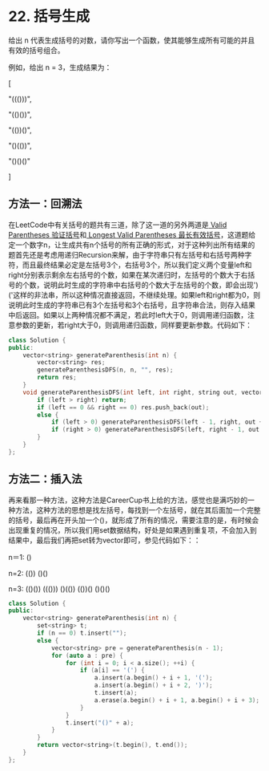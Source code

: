 # 22. 括号生成

给出 n 代表生成括号的对数，请你写出一个函数，使其能够生成所有可能的并且有效的括号组合。

例如，给出 n = 3，生成结果为：

[

  "((()))",

  "(()())",

  "(())()",

  "()(())",

  "()()()"

]



## 方法一：回溯法

在LeetCode中有关括号的题共有三道，除了这一道的另外两道是[ Valid Parentheses 验证括号](http://www.cnblogs.com/grandyang/p/4424587.html)和[ Longest Valid Parentheses 最长有效括号](http://www.cnblogs.com/grandyang/p/4424731.html)，这道题给定一个数字n，让生成共有n个括号的所有正确的形式，对于这种列出所有结果的题首先还是考虑用递归Recursion来解，由于字符串只有左括号和右括号两种字符，而且最终结果必定是左括号3个，右括号3个，所以我们定义两个变量left和right分别表示剩余左右括号的个数，如果在某次递归时，左括号的个数大于右括号的个数，说明此时生成的字符串中右括号的个数大于左括号的个数，即会出现')('这样的非法串，所以这种情况直接返回，不继续处理。如果left和right都为0，则说明此时生成的字符串已有3个左括号和3个右括号，且字符串合法，则存入结果中后返回。如果以上两种情况都不满足，若此时left大于0，则调用递归函数，注意参数的更新，若right大于0，则调用递归函数，同样要更新参数。代码如下：

```C++
class Solution {
public:
    vector<string> generateParenthesis(int n) {
        vector<string> res;
        generateParenthesisDFS(n, n, "", res);
        return res;
    }
    void generateParenthesisDFS(int left, int right, string out, vector<string> &res) {
        if (left > right) return;
        if (left == 0 && right == 0) res.push_back(out);
        else {
            if (left > 0) generateParenthesisDFS(left - 1, right, out + '(', res);
            if (right > 0) generateParenthesisDFS(left, right - 1, out + ')', res);
        }
    }
};
```



## 方法二：插入法

再来看那一种方法，这种方法是CareerCup书上给的方法，感觉也是满巧妙的一种方法，这种方法的思想是找左括号，每找到一个左括号，就在其后面加一个完整的括号，最后再在开头加一个()，就形成了所有的情况，需要注意的是，有时候会出现重复的情况，所以我们用set数据结构，好处是如果遇到重复项，不会加入到结果中，最后我们再把set转为vector即可，参见代码如下：：

n＝1:  ()

n=2:  (())  ()()

n=3:  (()())  ((()))  ()(())  (())()  ()()()  

```C++
class Solution {
public:
    vector<string> generateParenthesis(int n) {
        set<string> t;
        if (n == 0) t.insert("");
        else {
            vector<string> pre = generateParenthesis(n - 1);
            for (auto a : pre) {
                for (int i = 0; i < a.size(); ++i) {
                    if (a[i] == '(') {
                        a.insert(a.begin() + i + 1, '(');
                        a.insert(a.begin() + i + 2, ')');
                        t.insert(a);
                        a.erase(a.begin() + i + 1, a.begin() + i + 3);
                    }
                }
                t.insert("()" + a);
            }
        }
        return vector<string>(t.begin(), t.end());
    }
};
```

